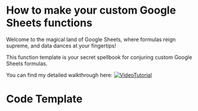 # How to make your custom Google Sheets functions
Welcome to the magical land of Google Sheets, where formulas reign supreme, and data dances at your fingertips!

This function template is your secret spellbook for conjuring custom Google Sheets formulas. 

You can find my detailed walkthrough here: 
[![VideoTutorial](https://i.ytimg.com/vi/WOnkgJx8EOY/maxresdefault.jpg)](https://youtu.be/WOnkgJx8EOY)


# Code Template


